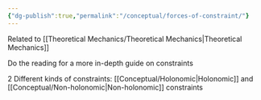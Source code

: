 ```yaml
---
{"dg-publish":true,"permalink":"/conceptual/forces-of-constraint/"}
---
```


Related to [[Theoretical Mechanics/Theoretical Mechanics\|Theoretical Mechanics]]

Do the reading for a more in-depth guide on constraints

2 Different kinds of constraints: 
[[Conceptual/Holonomic\|Holonomic]] and [[Conceptual/Non-holonomic\|Non-holonomic]] constraints


